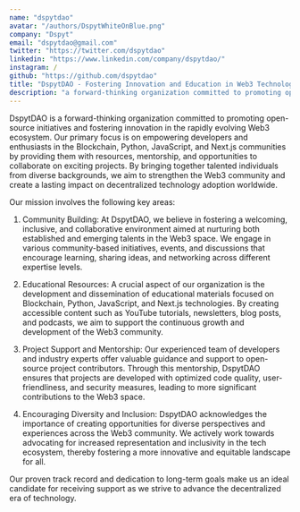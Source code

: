 ```yaml
---
name: "dspytdao"
avatar: "/authors/DspytWhiteOnBlue.png"
company: "Dspyt"
email: "dspytdao@gmail.com"
twitter: "https://twitter.com/dspytdao"
linkedin: "https://www.linkedin.com/company/dspytdao/"
instagram: /
github: "https://github.com/dspytdao"
title: "DspytDAO - Fostering Innovation and Education in Web3 Technologies"
description: "a forward-thinking organization committed to promoting open-source initiatives and fostering innovation in the rapidly evolving Web3 ecosystem."
---
```


DspytDAO is a forward-thinking organization committed to promoting open-source initiatives and fostering innovation in the rapidly evolving Web3 ecosystem.
Our primary focus is on empowering developers and enthusiasts in the Blockchain, Python, JavaScript, and Next.js communities by providing them with resources, mentorship, and opportunities to collaborate on exciting projects. By bringing together talented individuals from diverse backgrounds, we aim to strengthen the Web3 community and create a lasting impact on decentralized technology adoption worldwide.

Our mission involves the following key areas:

1. Community Building: At DspytDAO, we believe in fostering a welcoming, inclusive, and collaborative environment aimed at nurturing both established and emerging talents in the Web3 space. We engage in various community-based initiatives, events, and discussions that encourage learning, sharing ideas, and networking across different expertise levels.

2. Educational Resources: A crucial aspect of our organization is the development and dissemination of educational materials focused on Blockchain, Python, JavaScript, and Next.js technologies. By creating accessible content such as YouTube tutorials, newsletters, blog posts, and podcasts, we aim to support the continuous growth and development of the Web3 community.

3. Project Support and Mentorship: Our experienced team of developers and industry experts offer valuable guidance and support to open-source project contributors. Through this mentorship, DspytDAO ensures that projects are developed with optimized code quality, user-friendliness, and security measures, leading to more significant contributions to the Web3 space.

4. Encouraging Diversity and Inclusion: DspytDAO acknowledges the importance of creating opportunities for diverse perspectives and experiences across the Web3 community. We actively work towards advocating for increased representation and inclusivity in the tech ecosystem, thereby fostering a more innovative and equitable landscape for all.

Our proven track record and dedication to long-term goals make us an ideal candidate for receiving support as we strive to advance the decentralized era of technology.
